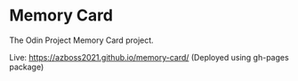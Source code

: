 # Memory Card

The Odin Project Memory Card project.

Live: https://azboss2021.github.io/memory-card/
(Deployed using gh-pages package)
